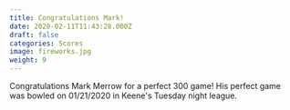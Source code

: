 ```yaml
---
title: Congratulations Mark!
date: 2020-02-11T11:43:28.000Z
draft: false
categories: Scores
image: fireworks.jpg
weight: 9
---
```


Congratulations Mark Merrow for a perfect 300 game!  His perfect game was bowled on 01/21/2020 in Keene's Tuesday night league.